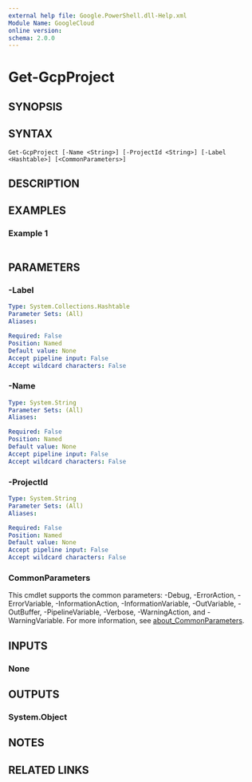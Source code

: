 ```yaml
---
external help file: Google.PowerShell.dll-Help.xml
Module Name: GoogleCloud
online version:
schema: 2.0.0
---
```


# Get-GcpProject

## SYNOPSIS


## SYNTAX

```
Get-GcpProject [-Name <String>] [-ProjectId <String>] [-Label <Hashtable>] [<CommonParameters>]
```

## DESCRIPTION


## EXAMPLES

### Example 1
```powershell

```



## PARAMETERS

### -Label


```yaml
Type: System.Collections.Hashtable
Parameter Sets: (All)
Aliases:

Required: False
Position: Named
Default value: None
Accept pipeline input: False
Accept wildcard characters: False
```

### -Name


```yaml
Type: System.String
Parameter Sets: (All)
Aliases:

Required: False
Position: Named
Default value: None
Accept pipeline input: False
Accept wildcard characters: False
```

### -ProjectId


```yaml
Type: System.String
Parameter Sets: (All)
Aliases:

Required: False
Position: Named
Default value: None
Accept pipeline input: False
Accept wildcard characters: False
```

### CommonParameters
This cmdlet supports the common parameters: -Debug, -ErrorAction, -ErrorVariable, -InformationAction, -InformationVariable, -OutVariable, -OutBuffer, -PipelineVariable, -Verbose, -WarningAction, and -WarningVariable. For more information, see [about_CommonParameters](http://go.microsoft.com/fwlink/?LinkID=113216).

## INPUTS

### None

## OUTPUTS

### System.Object
## NOTES

## RELATED LINKS

